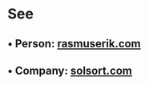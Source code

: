 # See 
## • Person: [rasmuserik.com](https://rasmuserik.com?github) 
## • Company: [solsort.com](https://solsort.dk?github)


